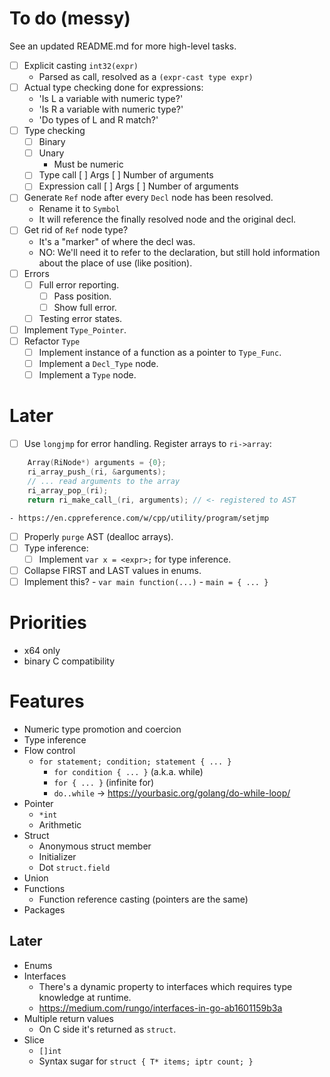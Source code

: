 # To do (messy)

See an updated README.md for more high-level tasks.

- [ ] Explicit casting `int32(expr)`
    - Parsed as call, resolved as a `(expr-cast type expr)`
- [ ] Actual type checking done for expressions:
    - 'Is L a variable with numeric type?'
    - 'Is R a variable with numeric type?'
    - 'Do types of L and R match?'
- [ ] Type checking
    - [ ] Binary
    - [ ] Unary
        - Must be numeric
    - [ ] Type call
        [ ] Args
        [ ] Number of arguments
    - [ ] Expression call
        [ ] Args
        [ ] Number of arguments
- [ ] Generate `Ref` node after every `Decl` node has been resolved.
    - Rename it to `Symbol`
    - It will reference the finally resolved node and the original decl.
- [ ] Get rid of `Ref` node type?
    - It's a "marker" of where the decl was.
    - NO: We'll need it to refer to the declaration, but still hold information about the place of use (like position).
- [ ] Errors
    - [ ] Full error reporting.
        - [ ] Pass position.
        - [ ] Show full error.
    - [ ] Testing error states.
- [ ] Implement `Type_Pointer`.
- [ ] Refactor `Type`
    - [ ] Implement instance of a function as a pointer to `Type_Func`.
    - [ ] Implement a `Decl_Type` node.
    - [ ] Implement a `Type` node.

# Later

- [ ] Use `longjmp` for error handling. Register arrays to `ri->array`:
```c
    Array(RiNode*) arguments = {0};
    ri_array_push_(ri, &arguments);
    // ... read arguments to the array
    ri_array_pop_(ri);
    return ri_make_call_(ri, arguments); // <- registered to AST
```
    - https://en.cppreference.com/w/cpp/utility/program/setjmp
- [ ] Properly `purge` AST (dealloc arrays).
- [ ] Type inference:
    - [ ] Implement `var x = <expr>;` for type inference.
- [ ] Collapse FIRST and LAST values in enums.
- [ ] Implement this?
        - `var main function(...)`
        - `main = { ... }`

# Priorities

- x64 only
- binary C compatibility

# Features

- Numeric type promotion and coercion
- Type inference
- Flow control
    - `for statement; condition; statement { ... }`
        - `for condition { ... }` (a.k.a. while)
        - `for { ... }` (infinite for)
        - `do..while` -> https://yourbasic.org/golang/do-while-loop/
- Pointer
    - `*int`
    - Arithmetic
- Struct
    - Anonymous struct member
    - Initializer
    - Dot `struct.field`
- Union
- Functions
    - Function reference casting (pointers are the same)
- Packages

## Later

- Enums
- Interfaces
    - There's a dynamic property to interfaces which requires type knowledge at runtime.
    - https://medium.com/rungo/interfaces-in-go-ab1601159b3a
- Multiple return values
    - On C side it's returned as `struct`.
- Slice
    - `[]int`
    - Syntax sugar for `struct { T* items; iptr count; }`
